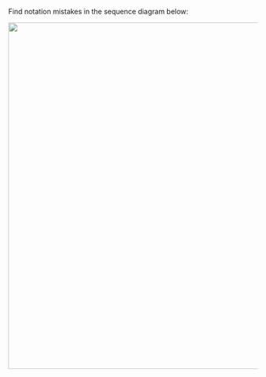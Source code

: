 <panel header=":lock: Find notation errors in sequence diagram">
<question>

Find notation mistakes in the sequence diagram below:

<img src="{{baseUrl}}/modeling/modelingBehaviors/sequenceDiagramsBasic/images/notationMistakes.png" width="700"/>

</question>
</panel>
